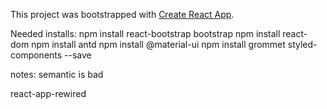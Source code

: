 This project was bootstrapped with [Create React App](https://github.com/facebook/create-react-app).

Needed installs:
npm install react-bootstrap bootstrap
npm install react-dom
npm install antd
npm install @material-ui
npm install grommet styled-components --save



notes:
semantic is bad

react-app-rewired